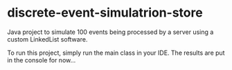 discrete-event-simulatrion-store
================================

Java project to simulate 100 events being processed by a server using a custom LinkedList software.


To run this project, simply run the main class in your IDE. The results are put in the console for now...
